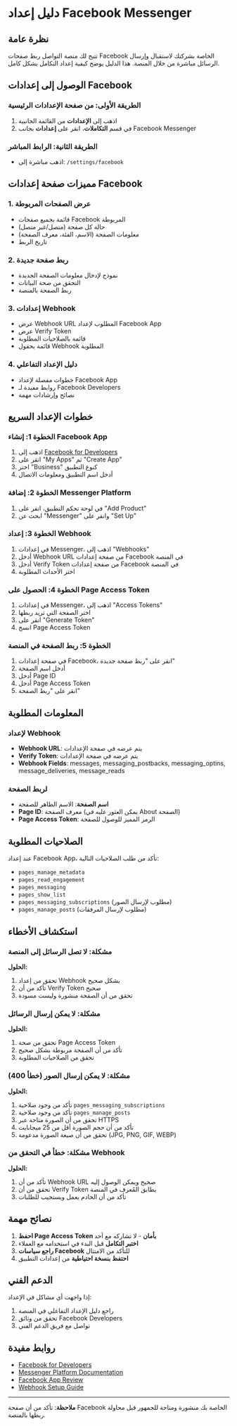 # دليل إعداد Facebook Messenger

## نظرة عامة

تتيح لك منصة التواصل ربط صفحات Facebook الخاصة بشركتك لاستقبال وإرسال الرسائل مباشرة من خلال المنصة. هذا الدليل يوضح كيفية إعداد التكامل بشكل كامل.

## الوصول إلى إعدادات Facebook

### الطريقة الأولى: من صفحة الإعدادات الرئيسية
1. اذهب إلى **الإعدادات** من القائمة الجانبية
2. في قسم **التكاملات**، انقر على **إعدادات** بجانب Facebook Messenger

### الطريقة الثانية: الرابط المباشر
- اذهب مباشرة إلى: `/settings/facebook`

## مميزات صفحة إعدادات Facebook

### 1. عرض الصفحات المربوطة
- قائمة بجميع صفحات Facebook المربوطة
- حالة كل صفحة (متصل/غير متصل)
- معلومات الصفحة (الاسم، الفئة، معرف الصفحة)
- تاريخ الربط

### 2. ربط صفحة جديدة
- نموذج لإدخال معلومات الصفحة الجديدة
- التحقق من صحة البيانات
- ربط الصفحة بالمنصة

### 3. إعدادات Webhook
- عرض Webhook URL المطلوب لإعداد Facebook App
- عرض Verify Token
- قائمة بالصلاحيات المطلوبة
- قائمة بحقول Webhook المطلوبة

### 4. دليل الإعداد التفاعلي
- خطوات مفصلة لإعداد Facebook App
- روابط مفيدة لـ Facebook Developers
- نصائح وإرشادات مهمة

## خطوات الإعداد السريع

### الخطوة 1: إنشاء Facebook App
1. اذهب إلى [Facebook for Developers](https://developers.facebook.com/)
2. انقر على "My Apps" ثم "Create App"
3. اختر "Business" كنوع التطبيق
4. أدخل اسم التطبيق ومعلومات الاتصال

### الخطوة 2: إضافة Messenger Platform
1. في لوحة تحكم التطبيق، انقر على "Add Product"
2. ابحث عن "Messenger" وانقر على "Set Up"

### الخطوة 3: إعداد Webhook
1. في إعدادات Messenger، اذهب إلى "Webhooks"
2. أدخل Webhook URL من صفحة إعدادات Facebook في المنصة
3. أدخل Verify Token من صفحة إعدادات Facebook في المنصة
4. اختر الأحداث المطلوبة

### الخطوة 4: الحصول على Page Access Token
1. في إعدادات Messenger، اذهب إلى "Access Tokens"
2. اختر الصفحة التي تريد ربطها
3. انقر على "Generate Token"
4. انسخ Page Access Token

### الخطوة 5: ربط الصفحة في المنصة
1. في صفحة إعدادات Facebook، انقر على "ربط صفحة جديدة"
2. أدخل اسم الصفحة
3. أدخل Page ID
4. أدخل Page Access Token
5. انقر على "ربط الصفحة"

## المعلومات المطلوبة

### لإعداد Webhook
- **Webhook URL**: يتم عرضه في صفحة الإعدادات
- **Verify Token**: يتم عرضه في صفحة الإعدادات
- **Webhook Fields**: messages, messaging_postbacks, messaging_optins, message_deliveries, message_reads

### لربط الصفحة
- **اسم الصفحة**: الاسم الظاهر للصفحة
- **Page ID**: معرف الصفحة (يمكن العثور عليه في About الصفحة)
- **Page Access Token**: الرمز المميز للوصول للصفحة

## الصلاحيات المطلوبة

عند إعداد Facebook App، تأكد من طلب الصلاحيات التالية:
- `pages_manage_metadata`
- `pages_read_engagement`
- `pages_messaging`
- `pages_show_list`
- `pages_messaging_subscriptions` (مطلوب لإرسال الصور)
- `pages_manage_posts` (مطلوب لإرسال المرفقات)

## استكشاف الأخطاء

### مشكلة: لا تصل الرسائل إلى المنصة
**الحلول:**
1. تحقق من إعداد Webhook بشكل صحيح
2. تأكد من أن Verify Token صحيح
3. تحقق من أن الصفحة منشورة وليست مسودة

### مشكلة: لا يمكن إرسال الرسائل
**الحلول:**
1. تحقق من صحة Page Access Token
2. تأكد من أن الصفحة مربوطة بشكل صحيح
3. تحقق من الصلاحيات المطلوبة

### مشكلة: لا يمكن إرسال الصور (خطأ 400)
**الحلول:**
1. تأكد من وجود صلاحية `pages_messaging_subscriptions`
2. تأكد من وجود صلاحية `pages_manage_posts`
3. تحقق من أن الصورة متاحة عبر HTTPS
4. تأكد من أن حجم الصورة أقل من 25 ميجابايت
5. تحقق من أن صيغة الصورة مدعومة (JPG, PNG, GIF, WEBP)

### مشكلة: خطأ في التحقق من Webhook
**الحلول:**
1. تأكد من أن Webhook URL صحيح ويمكن الوصول إليه
2. تحقق من أن Verify Token يطابق المُعرف في المنصة
3. تأكد من أن الخادم يعمل ويستجيب للطلبات

## نصائح مهمة

1. **احفظ Page Access Token بأمان** - لا تشاركه مع أحد
2. **اختبر التكامل** قبل البدء في استخدامه مع العملاء
3. **راجع سياسات Facebook** للتأكد من الامتثال
4. **احتفظ بنسخة احتياطية** من إعدادات التطبيق

## الدعم الفني

إذا واجهت أي مشاكل في الإعداد:
1. راجع دليل الإعداد التفاعلي في المنصة
2. تحقق من وثائق Facebook Developers
3. تواصل مع فريق الدعم الفني

## روابط مفيدة

- [Facebook for Developers](https://developers.facebook.com/)
- [Messenger Platform Documentation](https://developers.facebook.com/docs/messenger-platform/)
- [Facebook App Review](https://developers.facebook.com/docs/app-review/)
- [Webhook Setup Guide](https://developers.facebook.com/docs/messenger-platform/webhook/)

---

**ملاحظة**: تأكد من أن صفحة Facebook الخاصة بك منشورة ومتاحة للجمهور قبل محاولة ربطها بالمنصة.

